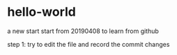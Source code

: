 # hello-world
a new start
start from 20190408
to learn from github

step 1:
try to edit the file and record the commit changes
